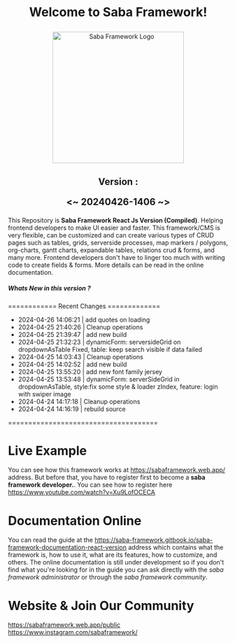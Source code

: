 # <p align="center">Welcome to Saba Framework!</p>

<p align="center"><img src="https://res.cloudinary.com/insaba/image/upload/v1700625287/saba_framework/logo_saba_framework_gqw72y.png" alt="Saba Framework Logo" width="300"></p>

## <p align="center">Version : </p><p align="center"><~ 20240426-1406 ~></p>

This Repository is **Saba Framework React Js Version (Compiled)**. Helping frontend developers to make UI easier and faster. This framework/CMS is very flexible, can be customized and can create various types of CRUD pages such as tables, grids, serverside processes, map markers / polygons, org-charts, gantt charts, expandable tables, relations crud & forms, and many more. Frontend developers don't have to linger too much with writing code to create fields & forms. More details can be read in the online documentation.

##### Whats New in this version ?

============ Recent Changes =============

- 2024-04-26 14:06:21 | add quotes on loading
- 2024-04-25 21:40:26 | Cleanup operations
- 2024-04-25 21:39:47 | add new build
- 2024-04-25 21:32:23 | dynamicForm: serversideGrid on dropdownAsTable Fixed, table: keep search visible if data failed
- 2024-04-25 14:03:43 | Cleanup operations
- 2024-04-25 14:02:52 | add new build
- 2024-04-25 13:55:20 | add new font family jersey
- 2024-04-25 13:53:48 | dynamicForm: serverSideGrid in dropdownAsTable, style:fix some style & loader zIndex, feature: login with swiper image
- 2024-04-24 14:17:18 | Cleanup operations
- 2024-04-24 14:16:19 | rebuild source

=====================================

# Live Example

You can see how this framework works at https://sabaframework.web.app/ address. But before that, you have to register first to become a **saba framework developer.**. You can see how to register here https://www.youtube.com/watch?v=Xu9LofOCECA

# Documentation Online

You can read the guide at the https://saba-framework.gitbook.io/saba-framework-documentation-react-version address which contains what the framework is, how to use it, what are its features, how to customize, and others. The online documentation is still under development so if you don't find what you're looking for in the guide you can ask directly with the _saba framework administrator_ or through the _saba framework community_.

# Website & Join Our Community

https://sabaframework.web.app/public
https://www.instagram.com/sabaframework/
